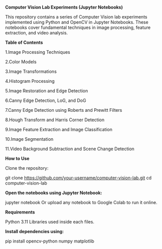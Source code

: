 **Computer Vision Lab Experiments (Jupyter Notebooks)**


This repository contains a series of Computer Vision lab experiments implemented using Python and OpenCV in Jupyter Notebooks. These notebooks cover fundamental techniques in image processing, feature extraction, and video analysis.




**Table of Contents**


1.Image Processing Techniques

2.Color Models

3.Image Transformations

4.Histogram Processing

5.Image Restoration and Edge Detection

6.Canny Edge Detection, LoG, and DoG

7.Canny Edge Detection using Roberts and Prewitt Filters

8.Hough Transform and Harris Corner Detection

9.Image Feature Extraction and Image Classification

10.Image Segmentation

11.Video Background Subtraction and Scene Change Detection





**How to Use**


Clone the repository:

git clone https://github.com/your-username/computer-vision-lab.git
cd computer-vision-lab



**Open the notebooks using Jupyter Notebook:**


jupyter notebook
Or upload any notebook to Google Colab to run it online.



**Requirements**


Python 3.11
Libraries used inside each files.





**Install dependencies using:**


pip install opencv-python numpy matplotlib
